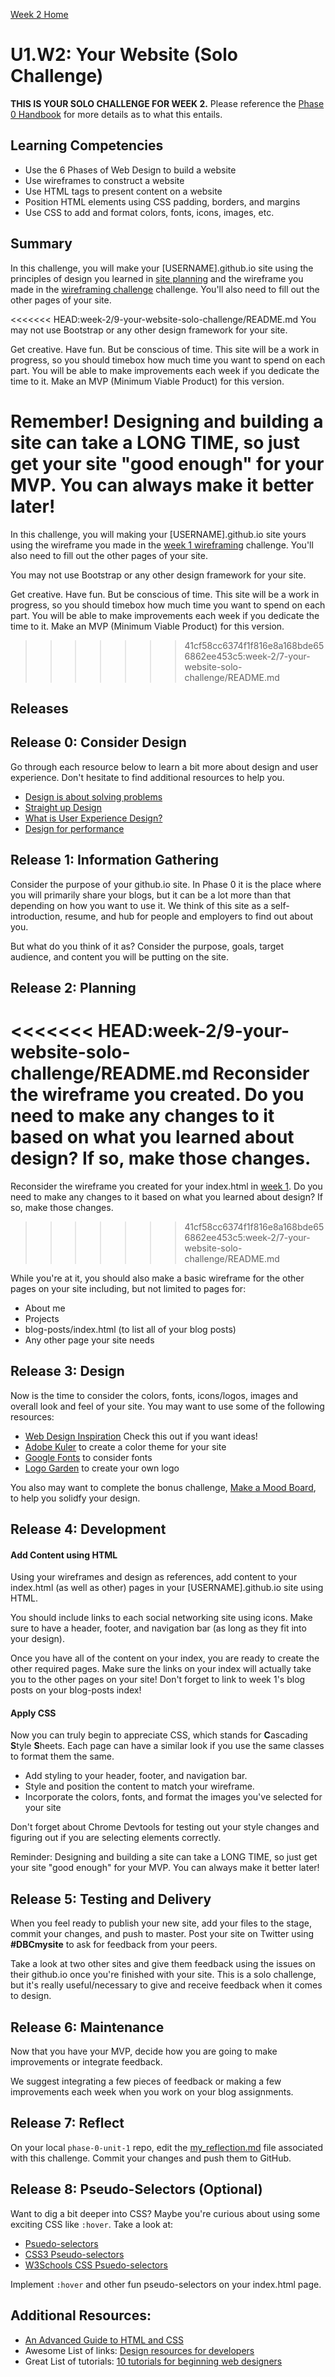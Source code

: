 [Week 2 Home](../)

# U1.W2: Your Website (Solo Challenge)

**THIS IS YOUR SOLO CHALLENGE FOR WEEK 2.** Please reference the [Phase 0 Handbook](https://github.com/Devbootcamp/phase-0-handbook/) for more details as to what this entails.

## Learning Competencies
- Use the 6 Phases of Web Design to build a website
- Use wireframes to construct a website
- Use HTML tags to present content on a website
- Position HTML elements using CSS padding, borders, and margins
- Use CSS to add and format colors, fonts, icons, images, etc.

## Summary

In this challenge, you will make your [USERNAME].github.io site using the principles of design you learned in [site planning](2-site-planning) and the wireframe you made in the [wireframing challenge](3-wireframing) challenge. You'll also need to fill out the other pages of your site.

<<<<<<< HEAD:week-2/9-your-website-solo-challenge/README.md
You may not use Bootstrap or any other design framework for your site.

Get creative. Have fun. But be conscious of time. This site will be a work in progress, so you should timebox how much time you want to spend on each part. You will be able to make improvements each week if you dedicate the time to it. Make an MVP (Minimum Viable Product) for this version.

**Remember!** Designing and building a site can take a LONG TIME, so just get your site "good enough" for your MVP. You can always make it better later!
=======
In this challenge, you will making your [USERNAME].github.io site yours using the wireframe you made in the [week 1 wireframing](../../week-1/8-wireframing) challenge. You'll also need to fill out the other pages of your site.

You may not use Bootstrap or any other design framework for your site.

Get creative. Have fun. But be conscious of time. This site will be a work in progress, so you should timebox how much time you want to spend on each part. You will be able to make improvements each week if you dedicate the time to it. Make an MVP (Minimum Viable Product) for this version.
>>>>>>> 41cf58cc6374f1f816e8a168bde656862ee453c5:week-2/7-your-website-solo-challenge/README.md

## Releases

## Release 0: Consider Design
Go through each resource below to learn a bit more about design and user experience. Don't hesitate to find additional resources to help you.

- [Design is about solving problems](http://www.smashingmagazine.com/2011/08/24/design-solving-problems/)
- [Straight up Design](https://speakerdeck.com/jenmyers/straight-up-design)
- [What is User Experience Design?](http://uxdesign.smashingmagazine.com/2010/10/05/what-is-user-experience-design-overview-tools-and-resources/)
- [Design for performance](https://speakerdeck.com/lara/design-for-performance)


## Release 1: Information Gathering
Consider the purpose of your github.io site. In Phase 0 it is the place where you will primarily share your blogs, but it can be a lot more than that depending on how you want to use it. We think of this site as a self-introduction, resume, and hub for people and employers to find out about you.

But what do you think of it as? Consider the purpose, goals, target audience, and content you will be putting on the site.

## Release 2: Planning
<<<<<<< HEAD:week-2/9-your-website-solo-challenge/README.md
Reconsider the wireframe you created. Do you need to make any changes to it based on what you learned about design? If so, make those changes.
=======

Reconsider the wireframe you created for your index.html in [week 1](../../week-1/8-wireframing). Do you need to make any changes to it based on what you learned about design? If so, make those changes.
>>>>>>> 41cf58cc6374f1f816e8a168bde656862ee453c5:week-2/7-your-website-solo-challenge/README.md

While you're at it, you should also make a basic wireframe for the other pages on your site including, but not limited to pages for:
 - About me
 - Projects
 - blog-posts/index.html (to list all of your blog posts)
 - Any other page your site needs

## Release 3: Design
Now is the time to consider the colors, fonts, icons/logos, images and overall look and feel of your site. You may want to use some of the following resources:

- [Web Design Inspiration](http://www.webdesign-inspiration.com/) Check this out if you want ideas!
- [Adobe Kuler](https://kuler.adobe.com/create/color-wheel/) to create a color theme for your site
- [Google Fonts](https://www.google.com/fonts) to consider fonts
- [Logo Garden](http://www.graphicsprings.com/) to create your own logo

You also may want to complete the bonus challenge, [Make a Mood Board](mood-board), to help you solidfy your design.

## Release 4: Development

#### Add Content using HTML
Using your wireframes and design as references, add content to your index.html (as well as other) pages in your [USERNAME].github.io site using HTML.

You should include links to each social networking site using icons. Make sure to have a header, footer, and navigation bar (as long as they fit into your design).

Once you have all of the content on your index, you are ready to create the other required pages. Make sure the links on your index will actually take you to the other pages on your site! Don't forget to link to week 1's blog posts on your blog-posts index!


#### Apply CSS
Now you can truly begin to appreciate CSS, which stands for **C**ascading **S**tyle **S**heets. Each page can have a similar look if you use the same classes to format them the same.

- Add styling to your header, footer, and navigation bar.
- Style and position the content to match your wireframe.
- Incorporate the colors, fonts, and format the images you've selected for your site

Don't forget about Chrome Devtools for testing out your style changes and figuring out if you are selecting elements correctly.

Reminder: Designing and building a site can take a LONG TIME, so just get your site "good enough" for your MVP. You can always make it better later!

## Release 5: Testing and Delivery
When you feel ready to publish your new site, add your files to the stage, commit your changes, and push to master. Post your site on Twitter using **#DBCmysite** to ask for feedback from your peers.

Take a look at two other sites and give them feedback using the issues on their github.io once you're finished with your site. This is a solo challenge, but it's really useful/necessary to give and receive feedback when it comes to design.

## Release 6: Maintenance
Now that you have your MVP, decide how you are going to make improvements or integrate feedback.

We suggest integrating a few pieces of feedback or making a few improvements each week when you work on your blog assignments.

## Release 7: Reflect
On your local `phase-0-unit-1` repo, edit the [my_reflection.md](my_reflection.md) file associated with this challenge. Commit your changes and push them to GitHub.

## Release 8: Pseudo-Selectors (Optional)
Want to dig a bit deeper into CSS? Maybe you're curious about using some exciting CSS like `:hover`. Take a look at:

- [Psuedo-selectors](http://css-tricks.com/pseudo-class-selectors/)
- [CSS3 Pseudo-selectors](http://coding.smashingmagazine.com/2011/03/30/how-to-use-css3-pseudo-classes/)
- [W3Schools CSS Psuedo-selectors](http://www.w3schools.com/css/css_pseudo_classes.asp)

Implement `:hover` and other fun pseudo-selectors on your index.html page.

## Additional Resources:
- [An Advanced Guide to HTML and CSS](http://learn.shayhowe.com/)
- Awesome List of links: [Design resources for developers](https://gist.github.com/jenmyers/7354863)
- Great List of tutorials: [10 tutorials for beginning web designers](http://code.tutsplus.com/articles/10-hand-picked-tutorials-for-beginning-web-designers--net-9341)
